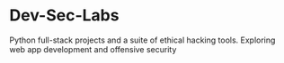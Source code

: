 # Dev-Sec-Labs
Python full-stack projects and a suite of ethical hacking tools. Exploring web app development and offensive security
